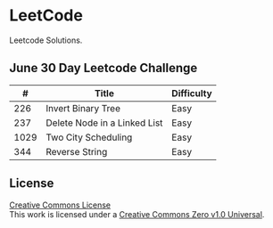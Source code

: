 # LeetCode
Leetcode Solutions.

## June 30 Day Leetcode Challenge
| # | Title | Difficulty |
| --- | --- | --- |
| 226 | Invert Binary Tree | Easy | 
| 237 | Delete Node in a Linked List | Easy |
| 1029 | Two City Scheduling | Easy |
| 344 | Reverse String | Easy |

## License
<a rel="license" href="https://github.com/varnika98/Leetcode/blob/master/LICENSE">Creative Commons License</a><br />This work is licensed under a <a rel="license" href="https://creativecommons.org/publicdomain/zero/1.0//">Creative Commons Zero v1.0 Universal</a>.
